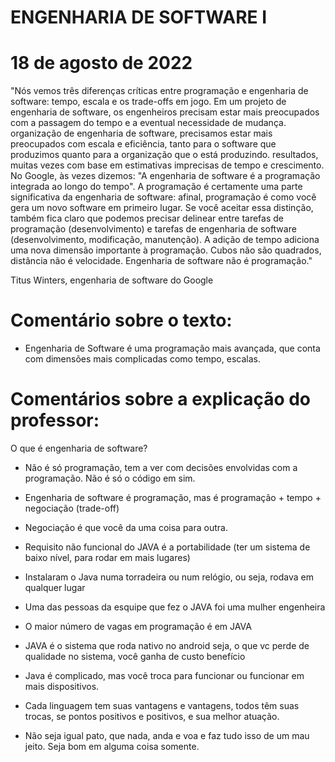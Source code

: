 # ENGENHARIA DE SOFTWARE I
# 18 de agosto de 2022

"Nós vemos três diferenças críticas entre programação e engenharia de software: tempo, escala e os trade-offs em jogo. Em um projeto de engenharia de software, os engenheiros precisam estar mais preocupados com a passagem do tempo e a eventual necessidade de mudança. organização de engenharia de software, precisamos estar mais preocupados com escala e eficiência, tanto para o software que produzimos quanto para a organização que o está produzindo. resultados, muitas vezes com base em estimativas imprecisas de tempo e crescimento. No Google, às vezes dizemos: "A engenharia de software é a programação integrada ao longo do tempo". A programação é certamente uma parte significativa da engenharia de software: afinal, programação é como você gera um novo software em primeiro lugar. Se você aceitar essa distinção, também fica claro que podemos precisar delinear entre tarefas de programação (desenvolvimento) e tarefas de engenharia de software (desenvolvimento, modificação, manutenção). A adição de tempo adiciona uma nova dimensão importante à programação. Cubos não são quadrados, distância não é velocidade. Engenharia de software não é programação."

Titus Winters, engenharia de software do Google

# Comentário sobre o texto: 

- Engenharia de Software é uma programação mais avançada, que conta com dimensões mais complicadas como tempo, escalas.

# Comentários sobre a explicação do professor:

O que é engenharia de software?

- Não é só programação, tem a ver com decisões envolvidas com a programação. Não é só o código em sim.

- Engenharia de software é programação, mas é programação + tempo + negociação (trade-off)

- Negociação é que você da uma coisa para outra.

- Requisito não funcional do JAVA é a portabilidade (ter um sistema de baixo nível, para rodar em mais lugares)

- Instalaram o Java numa torradeira ou num relógio, ou seja, rodava em qualquer lugar

- Uma das pessoas da esquipe que fez o JAVA foi uma mulher engenheira

- O maior número de vagas em programação é em JAVA

- JAVA é o sistema que roda nativo no android seja, o que vc perde de qualidade no sistema, você ganha de custo benefício

- Java é complicado, mas você troca para funcionar ou funcionar em mais dispositivos.

- Cada linguagem tem suas vantagens e vantagens, todos têm suas trocas, se pontos positivos e positivos, e sua melhor atuação.

- Não seja igual pato, que nada, anda e voa e faz tudo isso de um mau jeito. Seja bom em alguma coisa somente.